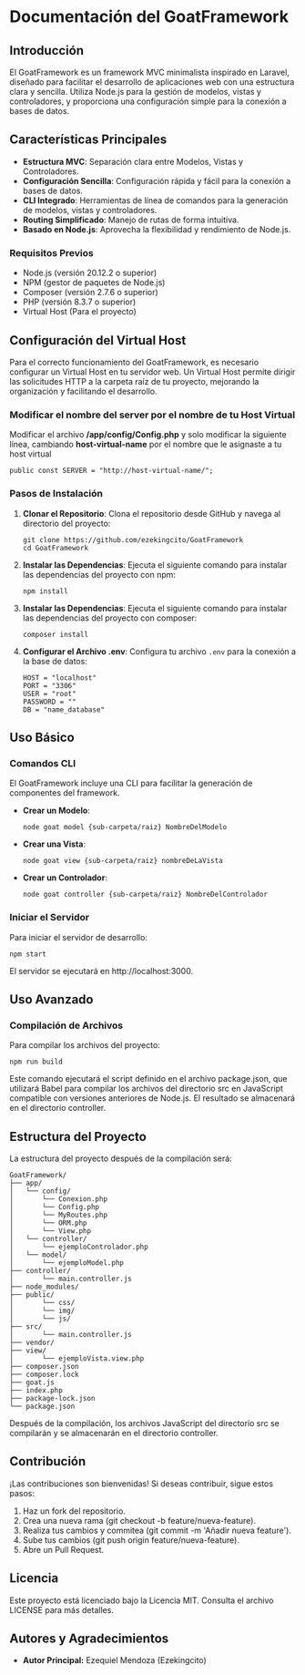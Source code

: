 # Documentación del GoatFramework

Introducción
------------

El GoatFramework es un framework MVC minimalista inspirado en Laravel, diseñado para facilitar el desarrollo de aplicaciones web con una estructura clara y sencilla. Utiliza Node.js para la gestión de modelos, vistas y controladores, y proporciona una configuración simple para la conexión a bases de datos.

Características Principales
---------------------------

-   **Estructura MVC**: Separación clara entre Modelos, Vistas y Controladores.
-   **Configuración Sencilla**: Configuración rápida y fácil para la conexión a bases de datos.
-   **CLI Integrado**: Herramientas de línea de comandos para la generación de modelos, vistas y controladores.
-   **Routing Simplificado**: Manejo de rutas de forma intuitiva.
-   **Basado en Node.js**: Aprovecha la flexibilidad y rendimiento de Node.js.

### Requisitos Previos

-   Node.js (versión 20.12.2 o superior)
-   NPM (gestor de paquetes de Node.js)
-   Composer (versión 2.7.6 o superior)
-   PHP (versión 8.3.7 o superior)
-   Virtual Host (Para el proyecto)

Configuración del Virtual Host
-----------
Para el correcto funcionamiento del GoatFramework, es necesario configurar un Virtual Host en tu servidor web. Un Virtual Host permite dirigir las solicitudes HTTP a la carpeta raíz de tu proyecto, mejorando la organización y facilitando el desarrollo.

### Modificar el nombre del server por el nombre de tu Host Virtual
Modificar el archivo **/app/config/Config.php** y solo modificar la siguiente línea, cambiando **host-virtual-name** por el nombre que le asignaste a tu host virtual
```
public const SERVER = "http://host-virtual-name/";
```


### Pasos de Instalación

1.  **Clonar el Repositorio**: Clona el repositorio desde GitHub y navega al directorio del proyecto:

    ```plaintext
    git clone https://github.com/ezekingcito/GoatFramework
    cd GoatFramework
    ```

2.  **Instalar las Dependencias**: Ejecuta el siguiente comando para instalar las dependencias del proyecto con npm:

    ```plaintext
    npm install
    ```

3.  **Instalar las Dependencias**: Ejecuta el siguiente comando para instalar las dependencias del proyecto con composer:

    ```plaintext
    composer install
    ```

4.  **Configurar el Archivo .env**: Configura tu archivo `.env` para la conexión a la base de datos:

    ```plaintext
    HOST = "localhost"
    PORT = "3306"
    USER = "root"
    PASSWORD = ""
    DB = "name_database"
    ```

Uso Básico
----------

### Comandos CLI

El GoatFramework incluye una CLI para facilitar la generación de componentes del framework.

-   **Crear un Modelo**:

    ```plaintext
    node goat model {sub-carpeta/raiz} NombreDelModelo
    ```

-   **Crear una Vista**:

    ```plaintext
    node goat view {sub-carpeta/raiz} nombreDeLaVista
    ```

-   **Crear un Controlador**:

    ```plaintext
    node goat controller {sub-carpeta/raiz} NombreDelControlador
    ```

### Iniciar el Servidor

Para iniciar el servidor de desarrollo:

```plaintext
npm start
```

El servidor se ejecutará en http://localhost:3000.

## Uso Avanzado

### Compilación de Archivos

Para compilar los archivos del proyecto:
```
npm run build   
```


Este comando ejecutará el script definido en el archivo package.json, que utilizará Babel para compilar los archivos del directorio src en JavaScript compatible con versiones anteriores de Node.js. El resultado se almacenará en el directorio controller.

## Estructura del Proyecto
La estructura del proyecto después de la compilación será:
```
GoatFramework/
├── app/
│   └── config/
│       └── Conexion.php
│       └── Config.php
│       └── MyRoutes.php
│       └── ORM.php
│       └── View.php
│   └── controller/
│       └── ejemploControlador.php
│   └── model/
│       └── ejemploModel.php
├── controller/
│       └── main.controller.js
├── node_modules/
├── public/
│       └── css/
│       └── img/
│       └── js/
├── src/
│       └── main.controller.js
├── vendor/
├── view/
│       └── ejemploVista.view.php
├── composer.json
├── composer.lock
├── goat.js
├── index.php
├── package-lock.json
└── package.json
```
Después de la compilación, los archivos JavaScript del directorio src se compilarán y se almacenarán en el directorio controller.
## Contribución
¡Las contribuciones son bienvenidas! Si deseas contribuir, sigue estos pasos:

1. Haz un fork del repositorio.
2. Crea una nueva rama (git checkout -b feature/nueva-feature).
3. Realiza tus cambios y commitea (git commit -m 'Añadir nueva feature').
4. Sube tus cambios (git push origin feature/nueva-feature).
5. Abre un Pull Request.
## Licencia
Este proyecto está licenciado bajo la Licencia MIT. Consulta el archivo LICENSE para más detalles.
## Autores y Agradecimientos
-   **Autor Principal:** Ezequiel Mendoza (Ezekingcito)